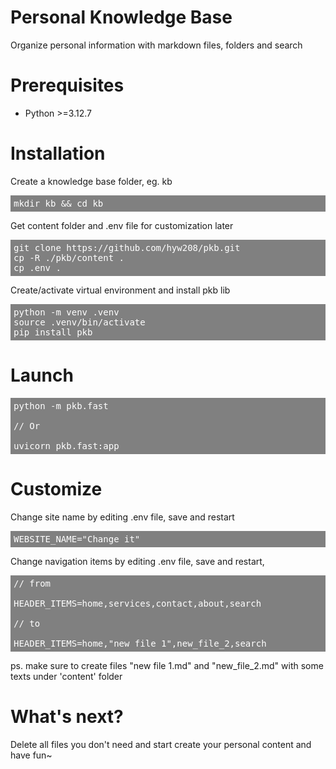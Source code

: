 # Personal Knowledge Base
Organize personal information with markdown files, folders and search


# Prerequisites
- Python >=3.12.7


# Installation 
Create a knowledge base folder, eg. kb

<pre>
mkdir kb && cd kb
</pre>

Get content folder and .env file for customization later

<pre>
git clone https://github.com/hyw208/pkb.git
cp -R ./pkb/content .
cp .env .
</pre>

Create/activate virtual environment and install pkb lib

<pre>
python -m venv .venv
source .venv/bin/activate
pip install pkb
</pre>
   

# Launch 
<pre>
python -m pkb.fast

// Or

uvicorn pkb.fast:app
</pre>


# Customize
Change site name by editing .env file, save and restart

<pre>
WEBSITE_NAME="Change it"
</pre>

Change navigation items by editing .env file, save and restart,  
<pre>
// from

HEADER_ITEMS=home,services,contact,about,search

// to 

HEADER_ITEMS=home,"new file 1",new_file_2,search
</pre>

ps. make sure to create files "new file 1.md" and "new_file_2.md" with some texts under 'content' folder


# What's next? 
Delete all files you don't need and start create your personal content and have fun~


<!-- Styling --->
<style type="text/css">
pre { 
   color:white; 
   background-color:grey;
   padding:5px;
}
</style>